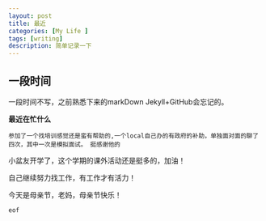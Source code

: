 ```yaml
---
layout: post
title: 最近
categories: [My Life ]
tags: [writing]
description: 简单记录一下
---
```

## 一段时间

一段时间不写，之前熟悉下来的markDown  Jekyll+GitHub会忘记的。 

**最近在忙什么**  

	参加了一个找培训感觉还是蛮有帮助的,一个local自己办的有政府的补助，单独面对面的聊了四次，其中一次是模拟面试。 挺感谢他的
	
小盆友开学了，这个学期的课外活动还是挺多的，加油！


自己继续努力找工作，有工作才有活力！

今天是母亲节，老妈，母亲节快乐！

```eof```
	

